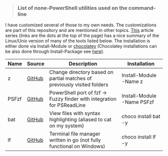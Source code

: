 > ### List of none-PowerShell utilities used on the command-line
I have customized several of those to my own needs. The customizations are part of this repository and are mentioned in other topics.
[This](https://dev.to/_darrenburns/10-tools-to-power-up-your-command-line-4id4) article series (links are the dots at the top of the page) has a nice summary of the Linux/Unix version of many of the tools listed below. 
The installation is either done via Install-Module or [chocolatey](https://chocolatey.org) (Chocolatey installations can be also done through Install-Package see [here](https://www.petri.com/what-is-chocolatey-and-should-i-use-it-in-my-environment)).

| Name | Source | Description | Installation |
| --- | --- | --- | --- |
| z | [GitHub](https://github.com/vincpa/z) | Change directory based on partial matches of previously visited folders | Install-Module -Name z |
| PSFzf | [GitHub](https://github.com/kelleyma49/PSFzf) | PowerShell port of fzf -> Fuzzy finder with integration for PSReadLine | Install-Module -Name PSFzf |
| bat | [GitHub](https://github.com/sharkdp/bat) | View files with syntax highlighting (aliased to cat on my system) | choco install bat -y|
| lf | [GitHub](https://github.com/gokcehan/lf) | Terminal file manager written in go (not fully functional on Windows) | choco install lf -y |

